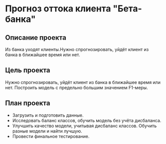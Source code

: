 # Прогноз оттока клиента "Бета-банка"

## Описание проекта
Из банка уходят клиенты.Нужно спрогнозировать, уйдёт клиент из банка в ближайшее время или нет.

## Цель проекта
Нужно спрогнозировать, уйдёт клиент из банка в ближайшее время или нет. 
Построить модель с предельно большим значением F1-меры.
 
## План проекта
- Загрузить и подготовить данные.
- Исследовать баланс классов, обучить модель без учёта дисбаланса.
- Улучшить качество модели, учитывая дисбаланс классов. Обучить разные модели и найти лучшую.
- Провести финальное тестирование.


